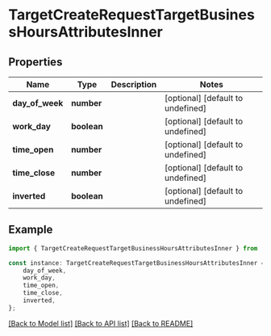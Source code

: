 # TargetCreateRequestTargetBusinessHoursAttributesInner


## Properties

Name | Type | Description | Notes
------------ | ------------- | ------------- | -------------
**day_of_week** | **number** |  | [optional] [default to undefined]
**work_day** | **boolean** |  | [optional] [default to undefined]
**time_open** | **number** |  | [optional] [default to undefined]
**time_close** | **number** |  | [optional] [default to undefined]
**inverted** | **boolean** |  | [optional] [default to undefined]

## Example

```typescript
import { TargetCreateRequestTargetBusinessHoursAttributesInner } from 'retreaver-api-client';

const instance: TargetCreateRequestTargetBusinessHoursAttributesInner = {
    day_of_week,
    work_day,
    time_open,
    time_close,
    inverted,
};
```

[[Back to Model list]](../README.md#documentation-for-models) [[Back to API list]](../README.md#documentation-for-api-endpoints) [[Back to README]](../README.md)
